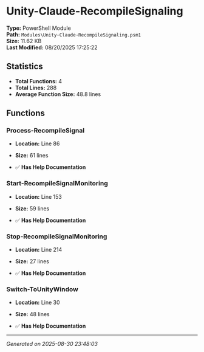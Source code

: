 # Unity-Claude-RecompileSignaling

**Type:** PowerShell Module  
**Path:** `Modules\Unity-Claude-RecompileSignaling.psm1`  
**Size:** 11.62 KB  
**Last Modified:** 08/20/2025 17:25:22  

## Statistics

- **Total Functions:** 4
- **Total Lines:** 288
- **Average Function Size:** 48.8 lines

## Functions


### Process-RecompileSignal

- **Location:** Line 86
- **Size:** 61 lines

- ✅ **Has Help Documentation** 
### Start-RecompileSignalMonitoring

- **Location:** Line 153
- **Size:** 59 lines

- ✅ **Has Help Documentation** 
### Stop-RecompileSignalMonitoring

- **Location:** Line 214
- **Size:** 27 lines

- ✅ **Has Help Documentation** 
### Switch-ToUnityWindow

- **Location:** Line 30
- **Size:** 48 lines

- ✅ **Has Help Documentation**

---
*Generated on 2025-08-30 23:48:03*
